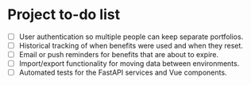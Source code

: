 # Project to-do list

- [ ] User authentication so multiple people can keep separate portfolios.
- [ ] Historical tracking of when benefits were used and when they reset.
- [ ] Email or push reminders for benefits that are about to expire.
- [ ] Import/export functionality for moving data between environments.
- [ ] Automated tests for the FastAPI services and Vue components.
